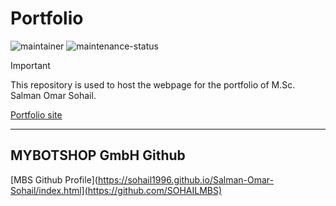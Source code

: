 # Portfolio
![maintainer](https://img.shields.io/badge/Maintainer-Salman-blue)
![maintenance-status](https://img.shields.io/badge/Maintenance-passively--maintained-yellowgreen.svg)

> [!IMPORTANT]
> This repository is used to host the webpage for the portfolio of M.Sc. Salman Omar Sohail.

[Portfolio site](https://sohail1996.github.io/Salman-Omar-Sohail/index.html)

---

## MYBOTSHOP GmbH Github

[MBS Github Profile](https://sohail1996.github.io/Salman-Omar-Sohail/index.html](https://github.com/SOHAILMBS)

